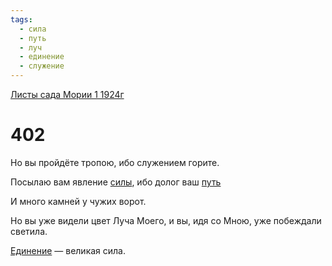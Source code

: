 ```yaml
---
tags:
  - сила
  - путь
  - луч
  - единение
  - служение
---
```


[Листы сада Мории 1 1924г](/agni/1924)

# 402
Но вы пройдёте тропою, ибо служением горите.   

Посылаю вам явление [силы](/tag/#сила), ибо долог ваш [путь](/tag/#путь)   

И много камней у чужих ворот.   

Но вы уже видели цвет Луча Моего, и вы, идя со Мною, уже побеждали светила.   

[Единение](/tag/#единение) — великая сила.   

